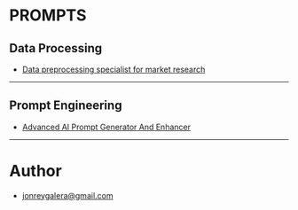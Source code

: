 # PROMPTS

## Data Processing
- <a href="/data_processing/data_preprocessing_specialist_for_market_research">Data preprocessing specialist for market research</a>

---

## Prompt Engineering
- <a href="/prompt_engineering/advanced_ai_prompt_generator_and_enhancer">Advanced AI Prompt Generator And Enhancer</a>

---

# Author
- jonreygalera@gmail.com